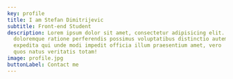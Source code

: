 ```yaml
---
key: profile
title: I am Stefan Dimitrijevic
subtitle: Front-end Student
description: Lorem ipsum dolor sit amet, consectetur adipisicing elit. Ut
  doloremque ratione perferendis possimus voluptatibus distinctio autem
  expedita qui unde modi impedit officia illum praesentium amet, vero
  quos natus veritatis totam!
image: profile.jpg
buttonLabel: Contact me
---
```

